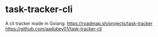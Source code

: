 # task-tracker-cli
A cli tracker made in Golang: https://roadmap.sh/projects/task-tracker
https://github.com/aadubey01/task-tracker-cli
